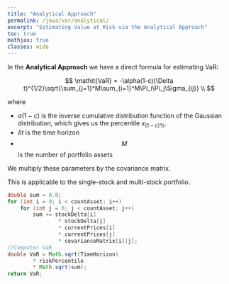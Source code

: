 ```yaml
---
title: "Analytical Approach"
permalink: /java/var/analytical/
excerpt: "Estimating Value at Risk via the Analytical Approach"
toc: true
mathjax: true
classes: wide
---
```


In the __Analytical Approach__ we have a direct formula for estimating VaR:

$$
\mathit{VaR} = -\alpha(1-c)(\Delta t)^{1/2}\sqrt{\sum_{j=1}^M\sum_{i=1}^M\Pi_i\Pi_j\Sigma_{ij}} \\
$$

where 
* $a(1-c)$ is the inverse cumulative distribution function of the Gaussian distribution, which gives us the percentile $x_{(1-c)\%}$.
* $\delta t$ is the time horizon
* $$M$$ is the number of portfolio assets


We multiply these parameters by the covariance matrix.

This is applicable to the single-stock and multi-stock portfolio. 


```java
double sum = 0.0;
for (int i = 0; i < countAsset; i++)
    for (int j = 0; j < countAsset; j++)
        sum += stockDelta[i]
                * stockDelta[j]
                * currentPrices[i]
                * currentPrices[j]
                * covarianceMatrix[i][j];
//Computer VaR
double VaR = Math.sqrt(TimeHorizon)
        * riskPercentile
        * Math.sqrt(sum);
return VaR;
```


